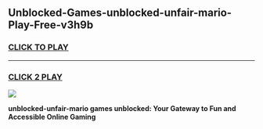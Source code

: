 
## Unblocked-Games-unblocked-unfair-mario-Play-Free-v3h9b
<h3>
<a href="https://premium76.site?title=unblocked-unfair-mario&ref=19M">CLICK TO PLAY</a></h3>
<hr>

<h3>
<a href="https://premium76.site?title=unblocked-unfair-mario&ref=19M">CLICK 2 PLAY</a>
  
</h3>

<a href="https://premium76.site?title=unblocked-unfair-mario&ref=19M"><img src="https://clearcache.store/games.png"></a>


**unblocked-unfair-mario games unblocked: Your Gateway to Fun and Accessible Online Gaming**
